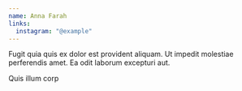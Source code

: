 ```yaml
---
name: Anna Farah
links:
  instagram: "@example"
---
```

Fugit quia quis ex dolor est provident aliquam. Ut impedit molestiae perferendis amet. Ea odit laborum excepturi aut.

Quis illum corp